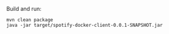Build and run:
    
    mvn clean package
    java -jar target/spotify-docker-client-0.0.1-SNAPSHOT.jar 